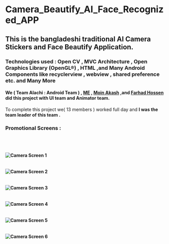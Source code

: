 # Camera_Beautify_AI_Face_Recognized_APP
## This is the bangladeshi traditional AI Camera Stickers and Face Beautify Application.
### Technologies used : Open CV , MVC Architecture , Open Graphics Library (OpenGL®) , HTML ,and Many Android Components like recyclerview , webview , shared preference etc. and Many More
#### We ( Team Alachi : Android Team  ) , [ME](https://github.com/AIFahim) , [Moin Akash](https://github.com/moinakash) ,and [Farhad Hossen](https://github.com/farhadhossen) did this project with UI team and Animator team. 
 To complete this project we( 13 members ) worked full day and <b><b>I was the team leader of this team<b><b> .
### Promotional Screens :
  <br><br><br>
![Camera Screen 1](https://user-images.githubusercontent.com/33654834/80011048-1c971380-84ed-11ea-85e8-a993a512db99.jpg)
  <br><br><br>
![Camera Screen 2](https://user-images.githubusercontent.com/33654834/80011060-202a9a80-84ed-11ea-9d33-ea984ee1678a.jpg)
  <br><br><br>
![Camera Screen 3](https://user-images.githubusercontent.com/33654834/80011070-23258b00-84ed-11ea-811a-c384c4d5fa2e.jpg)
  <br><br><br>
![Camera Screen 4](https://user-images.githubusercontent.com/33654834/80011088-291b6c00-84ed-11ea-8dcf-d34338114c98.jpg)
  <br><br><br>
![Camera Screen 5](https://user-images.githubusercontent.com/33654834/80011094-2a4c9900-84ed-11ea-91a1-7bfc87dd8f91.jpg)
  <br><br><br>
![Camera Screen 6](https://user-images.githubusercontent.com/33654834/80011030-1739c900-84ed-11ea-8ff7-8be3958118bd.jpg)
  

